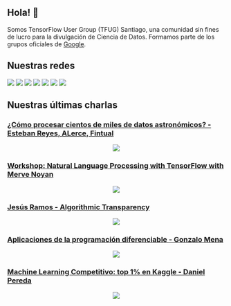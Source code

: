 ## Hola! 👋

Somos TensorFlow User Group (TFUG) Santiago, una comunidad sin fines de lucro para la divulgación de Ciencia de Datos. Formamos parte de los grupos oficiales de [Google](https://www.tensorflow.org/community/groups?authuser=1).

## Nuestras redes 
[![][badge-meetup]][url-meetup] [![][badge-linkedin]][url-linkedin] [![][badge-youtube]][url-youtube] [![][badge-twitter]][url-twitter] [![][badge-slack]][url-slack] [![][badge-discord]][url-discord] [![][badge-telegram]][url-telegram]
 
## Nuestras últimas charlas 
<!-- YOUTUBE:START -->
### [¿Cómo procesar cientos de miles de datos astronómicos? - Esteban Reyes, ALerce, Fintual](https://www.youtube.com/watch?v=JESe93_tvdc)

<p align="center"><a href="https://www.youtube.com/watch?v=JESe93_tvdc"><img src="https://img.youtube.com/vi/$videoId/0.jpg"></a></p>

### [Workshop: Natural Language Processing with TensorFlow with Merve Noyan](https://www.youtube.com/watch?v=nqgjcVitshw)

<p align="center"><a href="https://www.youtube.com/watch?v=nqgjcVitshw"><img src="https://img.youtube.com/vi/$videoId/0.jpg"></a></p>

### [Jesús Ramos - Algorithmic Transparency](https://www.youtube.com/watch?v=Yr2U8l_ofCs)

<p align="center"><a href="https://www.youtube.com/watch?v=Yr2U8l_ofCs"><img src="https://img.youtube.com/vi/$videoId/0.jpg"></a></p>

### [Aplicaciones de la programación diferenciable - Gonzalo Mena](https://www.youtube.com/watch?v=pRGkMZRr5Hk)

<p align="center"><a href="https://www.youtube.com/watch?v=pRGkMZRr5Hk"><img src="https://img.youtube.com/vi/$videoId/0.jpg"></a></p>

### [Machine Learning Competitivo: top 1% en Kaggle - Daniel Pereda](https://www.youtube.com/watch?v=0o72ndnTnCQ)

<p align="center"><a href="https://www.youtube.com/watch?v=0o72ndnTnCQ"><img src="https://img.youtube.com/vi/$videoId/0.jpg"></a></p>
<!-- YOUTUBE:END -->
 
<!-- Badges and links -->
[badge-linkedin-full]: https://img.shields.io/static/v1?label=TensorFlow%20and%20ML%20User%20Group%20Santiago&message=LinkedIn&style=for-the-badge&logo=linkedin&color=0A66C2 
[badge-linkedin]: https://img.shields.io/static/v1?label=&message=LinkedIn&style=for-the-badge&logo=linkedin&color=0A66C2
[url-linkedin]: https://www.linkedin.com/company/tensorflow-user-group-santiago

[badge-slack]: https://img.shields.io/static/v1?label=%20&message=Slack&style=for-the-badge&logo=slack&color=4A154B 
[url-slack]: https://join.slack.com/t/tensorflow-chile/shared_invite/zt-wphk5zhv-A5YRRu3esCUHKRKC4rtTJg 

[badge-twitter-full]: https://img.shields.io/static/v1?label=@UserSantiago&message=Twitter&style=for-the-badge&logo=twitter&color=1DA1F2
[badge-twitter]: https://img.shields.io/static/v1?label&message=Twitter&style=for-the-badge&logo=twitter&color=1DA1F2&logoColor=white
[url-twitter]: https://twitter.com/UserSantiago 

[badge-telegram-full]: https://img.shields.io/static/v1?label=TensorFlow-Chile&message=Telegram&style=for-the-badge&logo=telegram&color=26A5E4 
[badge-telegram]: https://img.shields.io/static/v1?label=&message=Telegram&style=for-the-badge&logo=telegram&color=26A5E4
[url-telegram]: https://t.me/joinchat/3XBhc9ORx_4xYjc5

[badge-meetup-full]: https://img.shields.io/static/v1?label=TensorFlow%20Santiago&message=MeetUp&style=for-the-badge&logo=meetup&color=ED1C40 
[badge-meetup]: https://img.shields.io/static/v1?label=&message=MeetUp&style=for-the-badge&logo=meetup&color=ED1C40
[url-meetup]: https://www.meetup.com/TensorFlow-Santiago/

[badge-youtube-full]: https://img.shields.io/static/v1?label=TFUG%20Santiago%20Chile&message=YouTube&style=for-the-badge&logo=youtube&color=FF0000
[badge-youtube]: https://img.shields.io/static/v1?label=&message=YouTube&style=for-the-badge&logo=youtube&color=FF0000
[url-youtube]: https://www.youtube.com/channel/UC_O43Juzt06b9kgP0d-QgSQ 

[badge-discord-full]: https://img.shields.io/static/v1?label=TFUG%20Chile&message=Discord&style=for-the-badge&logo=discord&color=5865F2
[badge-discord]: https://img.shields.io/static/v1?label=&message=Discord&style=for-the-badge&logo=discord&color=5865F2&logoColor=white
[url-discord]: https://discord.gg/dcVsdjPT


<!--

**Here are some ideas to get you started:**

🙋‍♀️ A short introduction - what is your organization all about?
🌈 Contribution guidelines - how can the community get involved?
👩‍💻 Useful resources - where can the community find your docs? Is there anything else the community should know?
🍿 Fun facts - what does your team eat for breakfast?
🧙 Remember, you can do mighty things with the power of [Markdown](https://guides.github.com/features/mastering-markdown/)
-->
